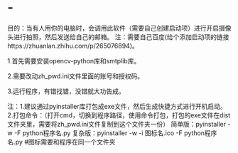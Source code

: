 # -
目的：当有人用你的电脑时，会调用此软件（需要自己创建启动项）进行开启摄像头进行拍照，然后发送给自己的邮箱。
注：需要自己百度(给个添加启动项的链接https://zhuanlan.zhihu.com/p/265076894)。

1.首先需要安装opencv-python库和smtplib库。

2.需要改动zh_pwd.ini文件里面的账号和授权码。

3.运行程序，有错找错，没错就大功告成。

注：1.建议通过pyinstaller库打包成exe文件，然后生成快捷方式进行开机启动。
    2.打包命令：（打开cmd，切换到程序路径，使用命令打包，打包的exe文件在dist文件夹里，需要将zh_pwd.ini文件复制到这个文件夹一份）
        简单版：pyinstaller -w -F python程序名.py
        复杂版：pyinstaller -w -i 图标名.ico -F python程序名.py   #图标需要和程序在同一个文件夹

